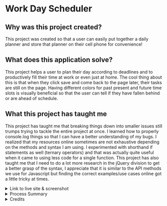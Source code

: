 # Work Day Scheduler
## Why was this project created?

This project was created so that a user can easily put together a daily planner and store that planner on their cell phone for convenience!

## What does this application solve?
This project helps a user to plan their day according to deadlines and to productively fill their time at work or even just at home. The cool thing about this is that when they click save and come back to the page later, their tasks are still on the page. Having different colors for past present and future time slots is visually beneficial so that the user can tell if they have fallen behind or are ahead of schedule.

## What this project has taught me
This project has taught me that breaking things down into smaller issues still trumps trying to tackle the entire project at once. I learned how to properly console.log things so that I can have a better understanding of my bugs. I realized that my resources online sometimes are not exhaustive depending on the methods and syntax I am using. I experimented with shorthand if statements as well (ternary operators) and that was actually quite useful when it came to using less code for a single function. This project has also taught me that I need to do a lot more research in the jQuery division to get a better grasp of the syntax, I appreciate that it is similar to the API methods we use for Javascript but finding the correct examples/use cases online got a little tricky at times.

<details>
<summary> Link to live site & screenshot </summary>

link here

At 11am, after saving tests to planner
![Screenshot of website](Assets/workdayschedule.png)

</details>

<details>
<summary> Process Summary </summary>

Cloned starter code

Started looking over the html file to get a feel of the classes and id's

Added more div ids for each hour (9am-5pm)

Dived in to research jquery methods and dayjs

Implemented what I had a firm grasp of to my script.js file

Moved things in and out of local/global scope because functions weren't running properly

Console logged things as I went along so I could debug and understand what wasn't working

Realized it would be easier to do dayjs().hour() instead of dayjs().format("hA")

Brian Whisler walked me through creating a function to convert my hours

Added an if statement in that function for the 12PM div in my html file

Updated README

Deployed site, but deployed site was just the README instead of the contents in my develop folder.

Took all my files out of my develop folder

Ran into an error, had to move them back in

Then had to take all the files out of my develop folder again

</details>

<details>
<summary> Credits </summary>

I used these websites to create this project and things I experimented with

https://github.com/coding-boot-camp/crispy-octo-meme

https://day.js.org/

https://day.js.org/docs/en/get-set/hour

https://day.js.org/docs/en/query/is-before

https://day.js.org/docs/en/query/is-same

https://day.js.org/docs/en/query/is-after

https://api.jquery.com/each/

https://api.jquery.com/attr/

https://www.w3schools.com/jquery/jquery_syntax.asp

https://www.w3schools.com/jquery/jquery_selectors.asp

https://www.w3schools.com/jquery/jquery_traversing_siblings.asp

https://www.w3schools.com/jquery/jquery_traversing_descendants.asp

https://www.w3schools.com/jquery/jquery_dom_get.asp

https://developer.mozilla.org/en-US/docs/Web/JavaScript/Reference/Operators/Conditional_operator

https://api.jquery.com/

https://day.js.org/docs/en/display/format

https://www.w3schools.com/jquery/jquery_examples.asp

Also had a study group with Brian Whisler and Salvador Mejia on 7/16 just to go over and make sure we understood this last week's module. Brian already has experience with these things but me and Salvador are still getting the hang of jquery and dayjs so even though we had starter code with descriptive notes for guidance, it still proved to be a challenge.

</details>